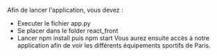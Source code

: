 Afin de lancer l'application, vous devez :
- Executer le fichier app.py
- Se placer dans le folder react_front
- Lancer npm install puis npm start
Vous aurez ensuite accès à notre application afin de voir les différents équipements sportifs de Paris.
